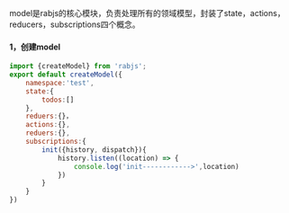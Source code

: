 model是rabjs的核心模块，负责处理所有的领域模型，封装了state，actions，reducers，subscriptions四个概念。

#### 1，创建model

```js
import {createModel} from 'rabjs';
export default createModel({
    namespace:'test',
    state:{
        todos:[]
    },
    reduers:{}，
    actions:{},
    reduers:{},
    subscriptions:{
        init({history, dispatch}){
            history.listen((location) => {
                console.log('init------------>',location)
            })
        }
    }
})
```



